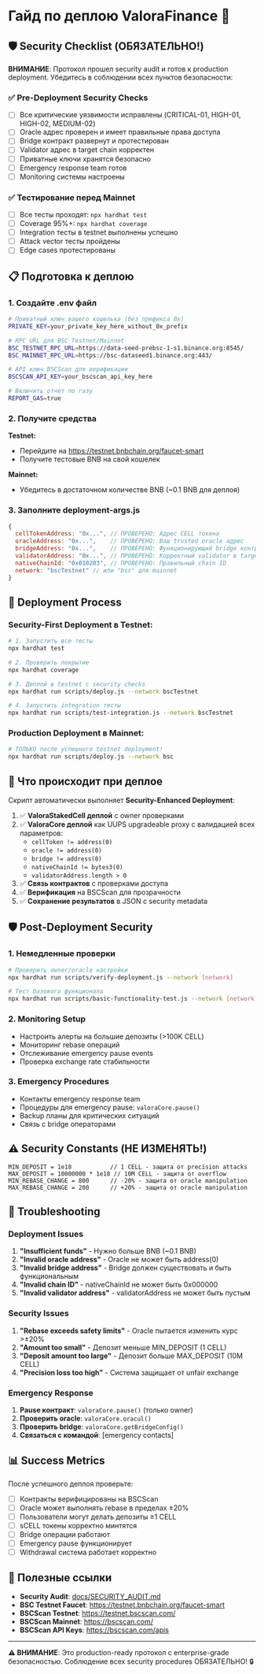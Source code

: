 # Гайд по деплою ValoraFinance 🚀

## 🛡️ Security Checklist (ОБЯЗАТЕЛЬНО!)

**ВНИМАНИЕ**: Протокол прошел security audit и готов к production deployment. Убедитесь в соблюдении всех пунктов безопасности:

### ✅ Pre-Deployment Security Checks
- [ ] Все критические уязвимости исправлены (CRITICAL-01, HIGH-01, HIGH-02, MEDIUM-02)
- [ ] Oracle адрес проверен и имеет правильные права доступа
- [ ] Bridge контракт развернут и протестирован
- [ ] Validator адрес в target chain корректен
- [ ] Приватные ключи хранятся безопасно
- [ ] Emergency response team готов
- [ ] Monitoring системы настроены

### ✅ Тестирование перед Mainnet
- [ ] Все тесты проходят: `npx hardhat test`
- [ ] Coverage 95%+: `npx hardhat coverage`
- [ ] Integration тесты в testnet выполнены успешно
- [ ] Attack vector тесты пройдены
- [ ] Edge cases протестированы

## 📋 Подготовка к деплою

### 1. Создайте .env файл
```bash
# Приватный ключ вашего кошелька (без префикса 0x)
PRIVATE_KEY=your_private_key_here_without_0x_prefix

# RPC URL для BSC Testnet/Mainnet
BSC_TESTNET_RPC_URL=https://data-seed-prebsc-1-s1.binance.org:8545/
BSC_MAINNET_RPC_URL=https://bsc-dataseed1.binance.org:443/

# API ключ BSCScan для верификации
BSCSCAN_API_KEY=your_bscscan_api_key_here

# Включить отчет по газу
REPORT_GAS=true
```

### 2. Получите средства
**Testnet:**
- Перейдите на https://testnet.bnbchain.org/faucet-smart
- Получите тестовые BNB на свой кошелек

**Mainnet:**
- Убедитесь в достаточном количестве BNB (~0.1 BNB для деплоя)

### 3. Заполните deployment-args.js
```javascript
{
  cellTokenAddress: "0x...", // ПРОВЕРЕНО: Адрес CELL токена
  oracleAddress: "0x...",    // ПРОВЕРЕНО: Ваш trusted oracle адрес  
  bridgeAddress: "0x...",    // ПРОВЕРЕНО: Функционирующий bridge контракт
  validatorAddress: "0x...", // ПРОВЕРЕНО: Корректный validator в target chain
  nativeChainId: "0x010203", // ПРОВЕРЕНО: Правильный chain ID
  network: "bscTestnet" // или "bsc" для mainnet
}
```

## 🚀 Deployment Process

### Security-First Deployment в Testnet:
```bash
# 1. Запустить все тесты
npx hardhat test

# 2. Проверить покрытие  
npx hardhat coverage

# 3. Деплой в testnet с security checks
npx hardhat run scripts/deploy.js --network bscTestnet

# 4. Запустить integration тесты
npx hardhat run scripts/test-integration.js --network bscTestnet
```

### Production Deployment в Mainnet:
```bash
# ТОЛЬКО после успешного testnet deployment!
npx hardhat run scripts/deploy.js --network bsc
```

## 🔧 Что происходит при деплое

Скрипт автоматически выполняет **Security-Enhanced Deployment**:

1. ✅ **ValoraStakedCell деплой** с owner проверками
2. ✅ **ValoraCore деплой** как UUPS upgradeable proxy с валидацией всех параметров:
   - `cellToken != address(0)`
   - `oracle != address(0)` 
   - `bridge != address(0)`
   - `nativeChainId != bytes3(0)`
   - `validatorAddress.length > 0`
3. ✅ **Связь контрактов** с проверками доступа
4. ✅ **Верификация** на BSCScan для прозрачности
5. ✅ **Сохранение результатов** в JSON с security metadata

## 🛡️ Post-Deployment Security

### 1. Немедленные проверки
```bash
# Проверить owner/oracle настройки
npx hardhat run scripts/verify-deployment.js --network [network]

# Тест базового функционала
npx hardhat run scripts/basic-functionality-test.js --network [network]
```

### 2. Monitoring Setup
- Настроить алерты на большие депозиты (>100K CELL)
- Мониторинг rebase операций  
- Отслеживание emergency pause events
- Проверка exchange rate стабильности

### 3. Emergency Procedures
- Контакты emergency response team
- Процедуры для emergency pause: `valoraCore.pause()`
- Backup планы для критических ситуаций
- Связь с bridge операторами

## ⚠️ Security Constants (НЕ ИЗМЕНЯТЬ!)

```solidity
MIN_DEPOSIT = 1e18           // 1 CELL - защита от precision attacks
MAX_DEPOSIT = 10000000 * 1e18 // 10M CELL - защита от overflow
MIN_REBASE_CHANGE = 800      // -20% - защита от oracle manipulation  
MAX_REBASE_CHANGE = 200      // +20% - защита от oracle manipulation
```

## 🚨 Troubleshooting

### Deployment Issues
1. **"Insufficient funds"** - Нужно больше BNB (~0.1 BNB)
2. **"Invalid oracle address"** - Oracle не может быть address(0)
3. **"Invalid bridge address"** - Bridge должен существовать и быть функциональным
4. **"Invalid chain ID"** - nativeChainId не может быть 0x000000
5. **"Invalid validator address"** - validatorAddress не может быть пустым

### Security Issues
1. **"Rebase exceeds safety limits"** - Oracle пытается изменить курс >±20%
2. **"Amount too small"** - Депозит меньше MIN_DEPOSIT (1 CELL)
3. **"Deposit amount too large"** - Депозит больше MAX_DEPOSIT (10M CELL)
4. **"Precision loss too high"** - Система защищает от unfair exchange

### Emergency Response
1. **Pause контракт**: `valoraCore.pause()` (только owner)
2. **Проверить oracle**: `valoraCore.oracul()`
3. **Проверить bridge**: `valoraCore.getBridgeConfig()`
4. **Связаться с командой**: [emergency contacts]

## 📊 Success Metrics

После успешного деплоя проверьте:
- [ ] Контракты верифицированы на BSCScan
- [ ] Oracle может выполнять rebase в пределах ±20%
- [ ] Пользователи могут делать депозиты ≥1 CELL
- [ ] sCELL токены корректно минтятся
- [ ] Bridge операции работают
- [ ] Emergency pause функционирует
- [ ] Withdrawal система работает корректно

## 🔗 Полезные ссылки

- **Security Audit**: [docs/SECURITY_AUDIT.md](docs/SECURITY_AUDIT.md)
- **BSC Testnet Faucet**: https://testnet.bnbchain.org/faucet-smart
- **BSCScan Testnet**: https://testnet.bscscan.com/
- **BSCScan Mainnet**: https://bscscan.com/
- **BSCScan API Keys**: https://bscscan.com/apis

---

**⚠️ ВНИМАНИЕ**: Это production-ready протокол с enterprise-grade безопасностью. Соблюдение всех security procedures ОБЯЗАТЕЛЬНО! 🔒 